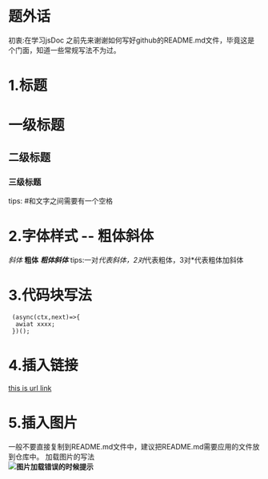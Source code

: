 # 题外话
初衷:在学习jsDoc 之前先来谢谢如何写好github的README.md文件，毕竟这是个门面，知道一些常规写法不为过。

# 1.标题
  # 一级标题
  ## 二级标题
  ### 三级标题
 tips: #和文字之间需要有一个空格
 
# 2.字体样式 -- 粗体斜体
  *斜体*
  **粗体**
  ***粗体斜体***
 tips:一对*代表斜体，2对*代表粗体，3对*代表粗体加斜体
 
 
 # 3.代码块写法
  ```
   (async(ctx,next)=>{
    awiat xxxx;
   })();
  ```
  
  
 # 4.插入链接
 
  [this is url link](http://baidu.com)
 

 
 # 5.插入图片
   一般不要直接复制到README.md文件中，建议把README.md需要应用的文件放到仓库中。
   加载图片的写法</br>
    **![图片加载错误的时候提示](图片网址)**




 

